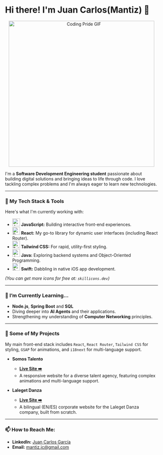 # Hi there! I'm Juan Carlos(Mantiz) 👋

<p align="center">
  <img src="https://media.giphy.com/media/VPpkvgTIJ817dfQOXI/giphy.gif" alt="Coding Pride GIF" width="480">
</p>

I'm a **Software Development Engineering student** passionate about building digital solutions and bringing ideas to life through code. I love tackling complex problems and I'm always eager to learn new technologies.

---

### 🔧 My Tech Stack & Tools

Here's what I'm currently working with:

* <img src="https://skillicons.dev/icons?i=js" alt="JavaScript" width="25"/> **JavaScript:** Building interactive front-end experiences.
* <img src="https://skillicons.dev/icons?i=react" alt="React" width="25"/> **React:** My go-to library for dynamic user interfaces (including React Router).
* <img src="https://skillicons.dev/icons?i=tailwind" alt="Tailwind CSS" width="25"/> **Tailwind CSS:** For rapid, utility-first styling.
* <img src="https://skillicons.dev/icons?i=java" alt="Java" width="25"/> **Java:** Exploring backend systems and Object-Oriented Programming.
* <img src="https://skillicons.dev/icons?i=swift" alt="Swift" width="25"/> **Swift:** Dabbling in native iOS app development.

*(You can get more icons for free at: `skillicons.dev`)*

---

### 🌱 I’m Currently Learning...

* **Node.js**, **Spring Boot** and **SQL**
* Diving deeper into **AI Agents** and their applications.
* Strengthening my understanding of **Computer Networking** principles.

---

### 🚀 Some of My Projects

My main front-end stack includes `React`, `React Router`, `Tailwind CSS` for styling, `GSAP` for animations, and `i18next` for multi-language support.

* **Somos Talento**
  * **[Live Site ➡️](https://somostalento.com.mx/)**
  * A responsive website for a diverse talent agency, featuring complex animations and multi-language support.
  

* **Laleget Danza**
  * **[Live Site ➡️](http://www.lalegetdanza.com/)**
  * A bilingual (EN/ES) corporate website for the Laleget Danza company, built from scratch.
  

---

### 📫 How to Reach Me:

* **LinkedIn:** [Juan Carlos García](https://www.linkedin.com/in/juan-carlos-garc%C3%ADa-86726a249/)
* **Email:** [mantiz.jc@gmail.com](mailto:mantiz.jc@gmail.com)
<!--
**JuanMantiz/JuanMantiz** is a ✨ _special_ ✨ repository because its `README.md` (this file) appears on your GitHub profile.

Here are some ideas to get you started:

- 🔭 I’m currently working on ...
- 🌱 I’m currently learning ...
- 👯 I’m looking to collaborate on ...
- 🤔 I’m looking for help with ...
- 💬 Ask me about ...
- 📫 How to reach me: ...
- 😄 Pronouns: ...
- ⚡ Fun fact: ...
-->
